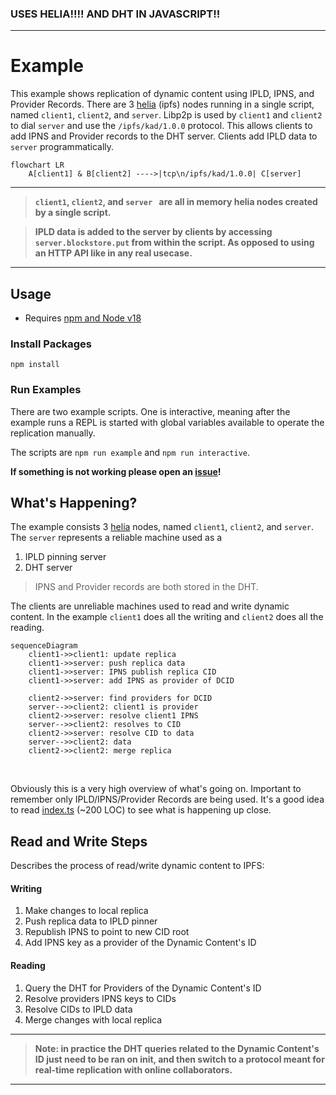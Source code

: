 ### USES HELIA!!!! AND DHT IN JAVASCRIPT!!
---

# Example

This example shows replication of dynamic content using IPLD, IPNS, and Provider Records.
There are 3 [helia](https://github.com/ipfs/helia) (ipfs) nodes running in a single script, named `client1`, `client2`, and `server`.
Libp2p is used by `client1` and `client2` to dial `server` and use the `/ipfs/kad/1.0.0` protocol.
This allows clients to add IPNS and Provider records to the DHT server.
Clients add IPLD data to `server` programmatically.

```mermaid
flowchart LR
    A[client1] & B[client2] ---->|tcp\n/ipfs/kad/1.0.0| C[server]
```

---
> **`client1`, `client2`, and `server ` are all in memory helia nodes created by a single script.**

> **IPLD data is added to the server by clients by accessing `server.blockstore.put` from within the script. As opposed to using an HTTP API like in any real usecase.**
---

## Usage

- Requires [npm and Node v18](https://docs.npmjs.com/downloading-and-installing-node-js-and-npm)

### Install Packages

`npm install`

### Run Examples

There are two example scripts. One is interactive, meaning after the example runs a REPL is started with global variables available to operate the replication manually.

The scripts are `npm run example` and `npm run interactive`.

**If something is not working please open an [issue](https://github.com/tabcat/dynamic-content/issues)!**

## What's Happening?

The example consists 3 [helia](https://github.com/ipfs/helia) nodes, named `client1`, `client2`, and `server`.
The `server` represents a reliable machine used as a

1. IPLD pinning server
2. DHT server

> IPNS and Provider records are both stored in the DHT.

The clients are unreliable machines used to read and write dynamic content.
In the example `client1` does all the writing and `client2` does all the reading.

```mermaid
sequenceDiagram
    client1->>client1: update replica
    client1->>server: push replica data
    client1->>server: IPNS publish replica CID
    client1->>server: add IPNS as provider of DCID

    client2->>server: find providers for DCID
    server-->>client2: client1 is provider
    client2->>server: resolve client1 IPNS
    server-->>client2: resolves to CID
    client2->>server: resolve CID to data
    server-->>client2: data
    client2->>client2: merge replica
```

<br/>

Obviously this is a very high overview of what's going on.
Important to remember only IPLD/IPNS/Provider Records are being used.
It's a good idea to read [index.ts](./src/index.ts) (~200 LOC) to see what is happening up close.

## Read and Write Steps

Describes the process of read/write dynamic content to IPFS:

#### Writing

1. Make changes to local replica
2. Push replica data to IPLD pinner
3. Republish IPNS to point to new CID root
4. Add IPNS key as a provider of the Dynamic Content's ID

#### Reading

1. Query the DHT for Providers of the Dynamic Content's ID
2. Resolve providers IPNS keys to CIDs
3. Resolve CIDs to IPLD data
4. Merge changes with local replica

---
> **Note: in practice the DHT queries related to the Dynamic Content's ID just need to be ran on init, and then switch to a protocol meant for real-time replication with online collaborators.**
---
